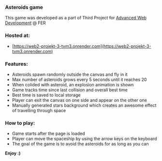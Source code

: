 ### Asteroids game
This game was developed as a part of Third Project for [Advanced Web Development](https://www.fer.unizg.hr/en/course/awd) @ FER

### Hosted at:
* [https://web2-projekt-3-tvm3.onrender.com](https://web2-projekt-3-tvm3.onrender.com)

### Features:
* Asteroids spawn randomly outside the canvas and fly in it
* Max number of asteroids grows every 5 seconds until it reaches 20
* When colided with asteroid, an explosion animation is shown
* Game tracks time since last collision and overall best time
* Best time is saved to local storage
* Player can exit the canvas on one side and appear on the other one
* Manually generated stars background which creates an awesome effect of travelling through space

### How to play:
* Game starts after the page is loaded
* Player can move the spaceship by using the arrow keys on the keyboard
* The goal of the game is to avoid the asteroids for as long as you can

**Enjoy :)**
